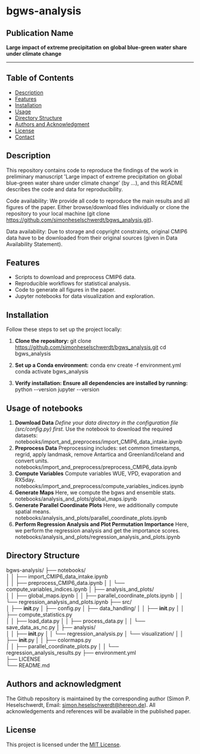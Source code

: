 # **bgws-analysis**

## **Publication Name**
**Large impact of extreme precipitation on global blue-green water share under climate change**

---

## Table of Contents

- [Description](##description)
- [Features](##features)
- [Installation](##installation)
- [Usage](##usage)
- [Directory Structure](##directory-structure)
- [Authors and Acknowledgment](##authors-and-acknowledgment)
- [License](##license)
- [Contact](##contact)

## Description
This repository contains code to reproduce the findings of the work in preliminary manuscript 'Large impact of extreme precipitation on global blue-green water share under climate change' (by ...), and this README describes the code and data for reproducibility.

Code availability: We provide all code to reproduce the main results and all figures of the paper. Either browse/download files individually or clone the repository to your local machine (git clone https://github.com/simonheselschwerdt/bgws_analysis.git). 

Data availability: Due to storage and copyright constraints, original CMIP6 data have to be downloaded from their original sources (given in Data Availability Statement).

## Features

- Scripts to download and preprocess CMIP6 data.
- Reproducible workflows for statistical analysis.
- Code to generate all figures in the paper.
- Jupyter notebooks for data visualization and exploration.

## Installation

Follow these steps to set up the project locally:

1. **Clone the repository:**
   git clone https://github.com/simonheselschwerdt/bgws_analysis.git
   cd bgws_analysis

2. **Set up a Conda environment:**
   conda env create -f environment.yml
   conda activate bgws_analysis

3. **Verify installation: Ensure all dependencies are installed by running:**
   python --version
   jupyter --version

## Usage of notebooks

1. **Download Data**
   *Define your data directory in the configuration file (src/config.py) first.*
   Use the notebook to download the required datasets:
   notebooks/import_and_preprocess/import_CMIP6_data_intake.ipynb
3. **Preprocess Data**
   Preprocessing includes: set common timestamps, regrid, apply landmask, remove Antartica and Greenland/Iceland and convert units.
   notebooks/import_and_preprocess/preprocess_CMIP6_data.ipynb
4. **Compute Variables**
   Compute variables WUE, VPD, evaporation and RX5day.
   notebooks/import_and_preprocess/compute_variables_indices.ipynb
5. **Generate Maps**
   Here, we compute the bgws and ensemble stats.
   notebooks/analysis_and_plots/global_maps.ipynb
6. **Generate Parallel Coordinate Plots**
   Here, we additionally compute spatial means.
   notebooks/analysis_and_plots/parallel_coordinate_plots.ipynb
8. **Perform Regression Analysis and Plot Permutation Importance**
   Here, we perform the regression analysis and get the importance scores.
   notebooks/analysis_and_plots/regression_analysis_and_plots.ipynb

## Directory Structure

bgws-analysis/
├── notebooks/                                      
│   │   ├── import_CMIP6_data_intake.ipynb            
│   │   ├── preprocess_CMIP6_data.ipynb
│   │   └── compute_variables_indices.ipynb
│   ├── analysis_and_plots/     
│   │   ├── global_maps.ipynb
│   │   ├── parallel_coordinate_plots.ipynb
│   │   └── regression_analysis_and_plots.ipynb
├── src/                                            
│   ├── __init__.py
│   ├── config.py
│   ├── data_handling/
│   │   ├── __init__.py 
│   │   ├── compute_statistics.py        
│   │   ├── load_data.py
│   │   ├── process_data.py
│   │   └── save_data_as_nc.py
│   ├── analysis/        
│   │   ├── __init__.py 
│   │   └── regression_analysis.py
│   └── visualization/ 
│   │   ├── __init__.py 
│   │   ├── colormaps.py        
│   │   ├── parallel_coordinate_plots.py
│   │   └── regression_analysis_results.py
├── environment.yml        
├── LICENSE                
└── README.md             

## Authors and acknowledgment
The Github repository is maintained by the corresponding author (Simon P. Heselschwerdt, Email: [simon.heselschwerdt@hereon.de](mailto:simon.heselschwerdt@hereon.de)). 
All acknowledgements and references will be available in the published paper.

## License
This project is licensed under the [MIT License](LICENSE).
